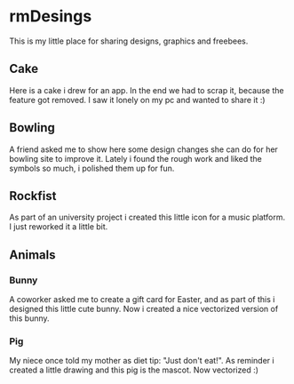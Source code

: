 # rmDesings

This is my little place for sharing designs, graphics and freebees.

## Cake

Here is a cake i drew for an app. In the end we had to scrap it, because the feature got removed. I saw it lonely on my pc and wanted to share it :)

## Bowling

A friend asked me to show here some design changes she can do for her bowling site to improve it. Lately i found the rough work and liked the symbols so much, i polished them up for fun. 

## Rockfist

As part of an university project i created this little icon for a music platform. I just reworked it a little bit.

## Animals

### Bunny

A coworker asked me to create a gift card for Easter, and as part of this i designed this little cute bunny. Now i created a nice vectorized version of this bunny.

### Pig

My niece once told my mother as diet tip: "Just don't eat!". As reminder i created a little drawing and this pig is the mascot. Now vectorized :)